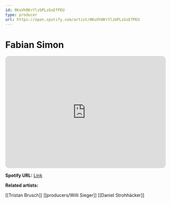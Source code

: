 ```yaml
---
id: 0KuVh0KrYlzbPLzGsEfPEU
type: producer
url: https://open.spotify.com/artist/0KuVh0KrYlzbPLzGsEfPEU
---
```

# Fabian Simon

<iframe style="border-radius:12px" src="https://open.spotify.com/embed/artist/0KuVh0KrYlzbPLzGsEfPEU" width="100%" height="352" frameBorder="0" allowfullscreen="" allow="autoplay; clipboard-write; encrypted-media; fullscreen; picture-in-picture" loading="lazy"></iframe>

**Spotify URL:** [Link](https://open.spotify.com/artist/0KuVh0KrYlzbPLzGsEfPEU)

**Related artists:**

[[Tristan Brusch]]
[[producers/Willi Sieger]]
[[Daniel Strohhäcker]]
